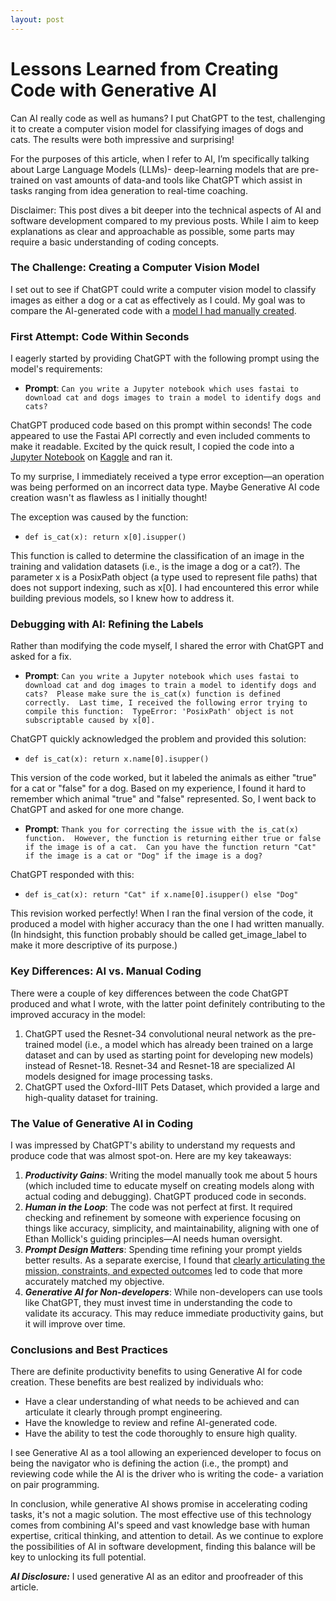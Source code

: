 ```yaml
---
layout: post
---
```

# Lessons Learned from Creating Code with Generative AI
Can AI really code as well as humans? I put ChatGPT to the test, challenging it to create a computer vision model for classifying images of dogs and cats. The results were both impressive and surprising!

For the purposes of this article, when I refer to AI, I’m specifically talking about Large Language Models (LLMs)- deep-learning models that are pre-trained on vast amounts of data-and tools like ChatGPT which assist in tasks ranging from idea generation to real-time coaching.

Disclaimer: This post dives a bit deeper into the technical aspects of AI and software development compared to my previous posts. While I aim to keep explanations as clear and approachable as possible, some parts may require a basic understanding of coding concepts.

### The Challenge: Creating a Computer Vision Model
I set out to see if ChatGPT could write a computer vision model to classify images as either a dog or a cat as effectively as I could. My goal was to compare the AI-generated code with a [model I had manually created](https://github.com/dphummel/AI/blob/main/computer-vision-is-it-a-dog.ipynb).

### First Attempt:  Code Within Seconds
I eagerly started by providing ChatGPT with the following prompt using the model's requirements:

- **Prompt**: `Can you write a Jupyter notebook which uses fastai to download cat and dogs images to train a model to identify dogs and cats?`

ChatGPT produced code based on this prompt within seconds! The code appeared to use the Fastai API correctly and even included comments to make it readable. Excited by the quick result, I copied the code into a [Jupyter Notebook](https://github.com/dphummel/AI/blob/main/computer-vision-is-it-a-dog-chatgpt.ipynb) on [Kaggle](https://kaggle.com) and ran it.

To my surprise, I immediately received a type error exception—an operation was being performed on an incorrect data type. Maybe Generative AI code creation wasn't as flawless as I initially thought!

The exception was caused by the function:
- `def is_cat(x): return x[0].isupper()`

This function is called to determine the classification of an image in the training and validation datasets (i.e., is the image a dog or a cat?). The parameter x is a PosixPath object (a type used to represent file paths) that does not support indexing, such as x[0]. I had encountered this error while building previous models, so I knew how to address it.

### Debugging with AI: Refining the Labels

Rather than modifying the code myself, I shared the error with ChatGPT and asked for a fix. 

- **Prompt**: `Can you write a Jupyter notebook which uses fastai to download cat and dog images to train a model to identify dogs and cats?  Please make sure the is_cat(x) function is defined correctly.  Last time, I received the following error trying to compile this function:  TypeError: 'PosixPath' object is not subscriptable caused by x[0].`

ChatGPT quickly acknowledged the problem and provided this solution:
- `def is_cat(x): return x.name[0].isupper()`

This version of the code worked, but it labeled the animals as either "true" for a cat or "false" for a dog. Based on my experience, I found it hard to remember which animal "true" and "false" represented. So, I went back to ChatGPT and asked for one more change.

- **Prompt**: `Thank you for correcting the issue with the is_cat(x) function.  However, the function is returning either true or false if the image is of a cat.  Can you have the function return "Cat" if the image is a cat or "Dog" if the image is a dog?`

ChatGPT responded with this:
- `def is_cat(x): return "Cat" if x.name[0].isupper() else "Dog"`

This revision worked perfectly! When I ran the final version of the code, it produced a model with higher accuracy than the one I had written manually. (In hindsight, this function probably should be called get_image_label to make it more descriptive of its purpose.)

### Key Differences: AI vs. Manual Coding
There were a couple of key differences between the code ChatGPT produced and what I wrote, with the latter point definitely contributing to the improved accuracy in the model:

1. ChatGPT used the Resnet-34 convolutional neural network as the pre-trained model (i.e., a model which has already been trained on a large dataset and can by used as starting point for developing new models) instead of Resnet-18. Resnet-34 and Resnet-18 are specialized AI models designed for image processing tasks.
2. ChatGPT used the Oxford-IIIT Pets Dataset, which provided a large and high-quality dataset for training.

### The Value of Generative AI in Coding
I was impressed by ChatGPT's ability to understand my requests and produce code that was almost spot-on. Here are my key takeaways:

1. ***Productivity Gains***: Writing the model manually took me about 5 hours (which included time to educate myself on creating models along with actual coding and debugging). ChatGPT produced code in seconds.
2. ***Human in the Loop***: The code was not perfect at first. It required checking and refinement by someone with experience focusing on things like accuracy, simplicity, and maintainability, aligning with one of Ethan Mollick's guiding principles—AI needs human oversight.
3. ***Prompt Design Matters***: Spending time refining your prompt yields better results. As a separate exercise, I found that [clearly articulating the mission, constraints, and expected outcomes](https://github.com/dphummel/Prompts/blob/main/Dog-or-Cat-Model-Prompt.md) led to code that more accurately matched my objective.
4. ***Generative AI for Non-developers***: While non-developers can use tools like ChatGPT, they must invest time in understanding the code to validate its accuracy. This may reduce immediate productivity gains, but it will improve over time.

### Conclusions and Best Practices
There are definite productivity benefits to using Generative AI for code creation. These benefits are best realized by individuals who:

- Have a clear understanding of what needs to be achieved and can articulate it clearly through prompt engineering.
- Have the knowledge to review and refine AI-generated code.
- Have the ability to test the code thoroughly to ensure high quality.

I see Generative AI as a tool allowing an experienced developer to focus on being the navigator who is defining the action (i.e., the prompt) and reviewing code while the AI is the driver who is writing the code- a variation on pair programming.

In conclusion, while generative AI shows promise in accelerating coding tasks, it's not a magic solution. The most effective use of this technology comes from combining AI's speed and vast knowledge base with human expertise, critical thinking, and attention to detail. As we continue to explore the possibilities of AI in software development, finding this balance will be key to unlocking its full potential.

***AI Disclosure:***  I used generative AI as an editor and proofreader of this article.
